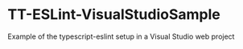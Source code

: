 # TT-ESLint-VisualStudioSample
Example of the typescript-eslint setup in a Visual Studio web project
